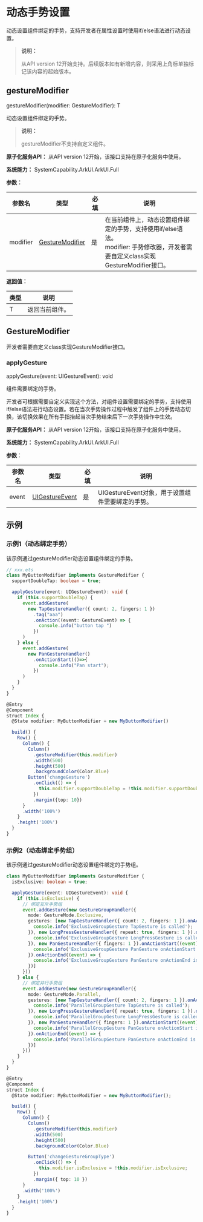 # 动态手势设置
<!--Kit: ArkUI-->
<!--Subsystem: ArkUI-->
<!--Owner: @jiangtao92-->
<!--Designer: @piggyguy-->
<!--Tester: @songyanhong-->
<!--Adviser: @HelloCrease-->

动态设置组件绑定的手势，支持开发者在属性设置时使用if/else语法进行动态设置。

>  **说明：**
>
>  从API version 12开始支持。后续版本如有新增内容，则采用上角标单独标记该内容的起始版本。

## gestureModifier

gestureModifier(modifier:&nbsp;GestureModifier): T

动态设置组件绑定的手势。

>  **说明：**
>
>  gestureModifier不支持自定义组件。

**原子化服务API：** 从API version 12开始，该接口支持在原子化服务中使用。

**系统能力：** SystemCapability.ArkUI.ArkUI.Full

**参数：**

| 参数名   | 类型                  | 必填 | 说明                                                         |
| -------- | --------------------- | ---- | ------------------------------------------------------------ |
| modifier | [GestureModifier](#gesturemodifier-1) | 是   | 在当前组件上，动态设置组件绑定的手势，支持使用if/else语法。<br/>modifier: 手势修改器，开发者需要自定义class实现GestureModifier接口。 |

**返回值：**

| 类型 | 说明 |
| -------- | -------- |
| T | 返回当前组件。 |

## GestureModifier

开发者需要自定义class实现GestureModifier接口。

### applyGesture
applyGesture(event: UIGestureEvent): void

组件需要绑定的手势。

开发者可根据需要自定义实现这个方法，对组件设置需要绑定的手势，支持使用if/else语法进行动态设置。若在当次手势操作过程中触发了组件上的手势动态切换，该切换效果在所有手指抬起当次手势结束后下一次手势操作中生效。

**原子化服务API：** 从API version 12开始，该接口支持在原子化服务中使用。

**系统能力：** SystemCapability.ArkUI.ArkUI.Full

**参数**：

| 参数名            | 类型                                       |          必填        | 说明                                       |
| ------------- | ----------------------------------------  | ---------------------------------------- |-------------------------------- |
| event        | [UIGestureEvent](./ts-uigestureevent.md#uigestureevent) |  是          |UIGestureEvent对象，用于设置组件需要绑定的手势。      |

## 示例

### 示例1（动态绑定手势）

该示例通过gestureModifier动态设置组件绑定的手势。

```ts
// xxx.ets
class MyButtonModifier implements GestureModifier {
  supportDoubleTap: boolean = true;

  applyGesture(event: UIGestureEvent): void {
    if (this.supportDoubleTap) {
      event.addGesture(
        new TapGestureHandler({ count: 2, fingers: 1 })
          .tag("aaa")
          .onAction((event: GestureEvent) => {
            console.info("button tap ")
          })
      )
    } else {
      event.addGesture(
        new PanGestureHandler()
          .onActionStart(()=>{
            console.info("Pan start");
          })
      )
    }
  }
}

@Entry
@Component
struct Index {
  @State modifier: MyButtonModifier = new MyButtonModifier()

  build() {
    Row() {
      Column() {
        Column()
          .gestureModifier(this.modifier)
          .width(500)
          .height(500)
          .backgroundColor(Color.Blue)
        Button('changeGesture')
          .onClick(() => {
            this.modifier.supportDoubleTap = !this.modifier.supportDoubleTap;
          })
          .margin({top: 10})
      }
      .width('100%')
    }
    .height('100%')
  }
}
```

### 示例2（动态绑定手势组）

该示例通过gestureModifier动态设置组件绑定的手势组。

```ts
class MyButtonModifier implements GestureModifier {
  isExclusive: boolean = true;

  applyGesture(event: UIGestureEvent): void {
    if (this.isExclusive) {
      // 绑定互斥手势组
      event.addGesture(new GestureGroupHandler({
        mode: GestureMode.Exclusive,
        gestures: [new TapGestureHandler({ count: 2, fingers: 1 }).onAction((event) => {
          console.info('ExclusiveGroupGesture TapGesture is called');
        }), new LongPressGestureHandler({ repeat: true, fingers: 1 }).onAction((event) => {
          console.info('ExclusiveGroupGesture LongPressGesture is called');
        }), new PanGestureHandler({ fingers: 1 }).onActionStart((event) => {
          console.info('ExclusiveGroupGesture PanGesture onActionStart is called');
        }).onActionEnd((event) => {
          console.info('ExclusiveGroupGesture PanGesture onActionEnd is called');
        })]
      }))
    } else {
      // 绑定并行手势组
      event.addGesture(new GestureGroupHandler({
        mode: GestureMode.Parallel,
        gestures: [new TapGestureHandler({ count: 2, fingers: 1 }).onAction((event) => {
          console.info('ParallelGroupGesture TapGesture is called');
        }), new LongPressGestureHandler({ repeat: true, fingers: 1 }).onAction((event) => {
          console.info('ParallelGroupGesture LongPressGesture is called');
        }), new PanGestureHandler({ fingers: 1 }).onActionStart((event) => {
          console.info('ParallelGroupGesture PanGesture onActionStart is called');
        }).onActionEnd((event) => {
          console.info('ParallelGroupGesture PanGesture onActionEnd is called');
        })]
      }))
    }
  }
}

@Entry
@Component
struct Index {
  @State modifier: MyButtonModifier = new MyButtonModifier();

  build() {
    Row() {
      Column() {
        Column()
          .gestureModifier(this.modifier)
          .width(500)
          .height(500)
          .backgroundColor(Color.Blue)

        Button('changeGestureGroupType')
          .onClick(() => {
            this.modifier.isExclusive = !this.modifier.isExclusive;
          })
          .margin({ top: 10 })
      }
      .width('100%')
    }
    .height('100%')
  }
}
```